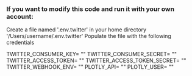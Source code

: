 ### If you want to modify this code and run it with your own account:

Create a file named '.env.twitter' in your home directory '/Users/username/.env.twitter'
Populate the file with the following credentials

TWITTER_CONSUMER_KEY= ""
TWITTER_CONSUMER_SECRET= ""
TWITTER_ACCESS_TOKEN= ""
TWITTER_ACCESS_TOKEN_SECRET= ""
TWITTER_WEBHOOK_ENV= ""
PLOTLY_API= ""
PLOTLY_USER= ""